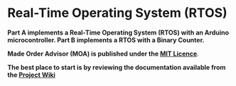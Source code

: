 # Real-Time Operating System (RTOS)

**Part A implements a Real-Time Operating System (RTOS) with an Arduino microcontroller. 
Part B implements a RTOS with a Binary Counter.**

**Made Order Advisor (MOA) is published under the [MIT Licence](https://choosealicense.com/licenses/mit/)**.

**The best place to start is by reviewing the documentation available from the [Project Wiki](https://github.com/bizkiwi/rtos/wiki)**
